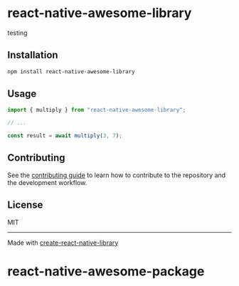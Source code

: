 # react-native-awesome-library
testing
## Installation

```sh
npm install react-native-awesome-library
```

## Usage

```js
import { multiply } from "react-native-awesome-library";

// ...

const result = await multiply(3, 7);
```

## Contributing

See the [contributing guide](CONTRIBUTING.md) to learn how to contribute to the repository and the development workflow.

## License

MIT

---

Made with [create-react-native-library](https://github.com/callstack/react-native-builder-bob)
# react-native-awesome-package
